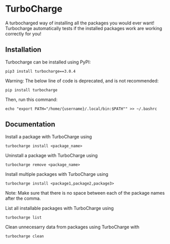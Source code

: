 # TurboCharge

A turbocharged way of installing all the packages you would ever want! Turbocharge automatically tests if the installed packages work are working correctly for you!

## Installation

Turbocharge can be installed using PyPI:
```
pip3 install turbocharge==3.0.4
```

Warning: The below line of code is deprecated, and is not recommended:
```
pip install turbocharge
```

Then, run this command:
```
echo "export PATH="/home/{username}/.local/bin:$PATH"" >> ~/.bashrc
```

## Documentation

Install a package with TurboCharge using

```
turbocharge install <package_name>
```

Uninstall a package with TurboCharge using
```
turbocharge remove <package_name>
```

Install multiple packages with TurboCharge using
```
turbocharge install <package1,package2,package3>
```
Note: Make sure that there is no space between each of the package names after the comma.

List all installable packages with TurboCharge using
```
turbocharge list
```

Clean unnecesarry data from packages using TurboCharge with
```
turbocharge clean
```





